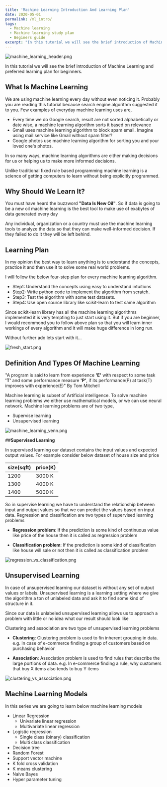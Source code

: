 ```yaml
---
title: 'Machine Learning Introduction And Learning Plan'
date: 2020-05-01
permalink: /ml_intro/
tags:
  - Machine learning
  - Machine learning study plan
  - Beginers guide
excerpt: "In this tutorial we will see the brief introduction of Machine Learning and preferred learning plan for beginners"
---
```


![machine_learning_header.png](https://raw.githubusercontent.com/satishgunjal/images/master/Machine_Learning_Header.png) 

In this tutorial we will see the brief introduction of Machine Learning and preferred learning plan for beginners.
  
## **What Is Machine Learning**
 
We are using machine learning every day without even noticing it. Probably you are reading this tutorial because search engine algorithm suggested it to you. Few examples of everyday machine learning uses are,
 
* Every time we do Google search, result are not sorted alphabetically or date wise, a machine learning algorithm sorts it based on relevance
* Gmail uses machine learning algorithm to block spam email. Imagine using mail service like Gmail without spam filter?
* Google photos use machine learning algorithm for sorting you and your loved one's photos.
 
In so many ways, machine learning algorithms are either making decisions for us or helping us to make more informed decisions.
 
Unlike traditional fixed rule based programming machine learning is a science of getting computers to learn without being explicitly programmed.
 
## **Why Should We Learn It?**
 
You must have heard the buzzword **"Data Is New Oil"**. So if data is going to be a new oil machine learning is the best tool to make use of exabytes of data generated every day
 
Any individual, organization or a country must use the machine learning tools to analyze the data so that they can make well-informed decision. If they failed to do it they will be left behind.
 
## **Learning Plan**
 
In my opinion the best way to learn anything is to understand the concepts, practice it and then use it to solve some real world problems.
 
I will follow the below four-step plan for every machine learning algorithm. 
* Step1: Understand the concepts using easy to understand intuitions 
* Step2: Write python code to implement the algorithm from scratch. 
* Step3: Test the algorithm with some test datasets.
* Step4: Use open source library like scikit-learn to test same algorithm
 
Since scikit-learn library has all the machine learning algorithms implemented it is very tempting to just start using it. But if you are beginner, I would recommond you to follow above plan so that you will learn inner workings of every algorithm and it will make huge difference in long run.

Without further ado lets start with it...
 
![fresh_start.png](https://github.com/satishgunjal/images/blob/master/fresh_start2.png?raw=true)
 
## **Definition And Types Of Machine Learning**
 
"A program is said to learn from experience **'E'** with respect to some task **'T'**  and some performance measure **'P'**, if its performance(P) at task(T) improves with experience(E)"  By Tom Mitchell
 
Machine learning is subset of Artificial intelligence. To solve machine learning problems we either use mathematical models, or we can use neural network. Machine learning problems are of two type,
* Supervise learning
* Unsupervised learning
 
![machine_learning_venn.png](https://github.com/satishgunjal/images/blob/master/Machine_Learning_Venn.png?raw=true)
 
##**Supervised Learning**
 
In supervised learning our dataset contains the input values and expected output values. For example consider below dataset of house size and price
 
size(sqft) | price(K)
--- | ---
1200 | 3000 K
1300 | 4000 K
1400 | 5000 K
 
So in supervise learning we have to understand the relationship between input and output values so that we can predict the values based on input data.
Regression and classification are two types of supervised learning problems
* **Regression problem**: If the prediction is some kind of continuous value like price of the house then it is called as regression problem
 
* **Classification problem**: If the prediction is some kind of classification like house will sale or not then it is called as classification problem
 
![regression_vs_classification.png](https://github.com/satishgunjal/images/blob/master/Regression_vs_Classification.png?raw=true)
 
## **Unsupervised Learning**
 
In case of unsupervised learning our dataset is without any set of output values or labels. Unsupervised learning is a learning setting where we give the algorithm a ton of unlabeled data and ask it to find some kind of structure in it.
 
Since our data is unlabeled unsupervised learning allows us to approach a problem with little or no idea what our result should look like
 
Clustering and association are two type of unsupervised learning problems
 
* **Clustering**: Clustering problem is used to fin inherent grouping in data. e.g. In case of e-commerce finding a group of customers based on purchasing behavior
 
* **Association**: Association problem is used to find rules that describe the large portions of data. e.g. In e-commerce finding a rule, why customers that buy X items also tends to buy Y items

 
![clustering_vs_association.png](https://github.com/satishgunjal/images/blob/master/clustering_vs_association.png?raw=true)

 
## **Machine Learning Models**
 
In this series we are going to learn below machine learning models
 
* Linear Regression
  - Univariate linear regression
  - Multivariate linear regression
* Logistic regression
  - Single class (binary) classification
  - Multi class classification
* Decision tree
* Random Forest
* Support vector machine
* K fold cross validation
* K means clustering
* Naive Bayes
* Hyper parameter tuning
